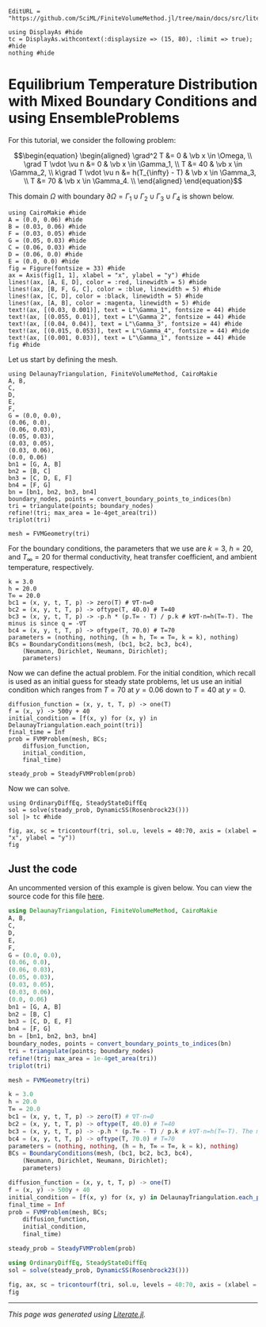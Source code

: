 ```@meta
EditURL = "https://github.com/SciML/FiniteVolumeMethod.jl/tree/main/docs/src/literate_tutorials/equilibrium_temperature_distribution_with_mixed_boundary_conditions_and_using_ensembleproblems.jl"
```

````@example equilibrium_temperature_distribution_with_mixed_boundary_conditions_and_using_ensembleproblems
using DisplayAs #hide
tc = DisplayAs.withcontext(:displaysize => (15, 80), :limit => true); #hide
nothing #hide
````

# Equilibrium Temperature Distribution with Mixed Boundary Conditions and using EnsembleProblems

For this tutorial, we consider the following problem:

```math
\begin{equation}
\begin{aligned}
\grad^2 T &= 0 & \vb x \in \Omega, \\
\grad T \vdot \vu n &= 0 & \vb x \in \Gamma_1, \\
T &= 40 & \vb x \in \Gamma_2, \\
k\grad T \vdot \vu n &= h(T_{\infty} - T) & \vb x \in \Gamma_3, \\
T &= 70 & \vb x \in \Gamma_4. \\
\end{aligned}
\end{equation}
```

This domain $\Omega$ with boundary $\partial\Omega=\Gamma_1\cup\Gamma_2\cup\Gamma_3\cup\Gamma_4$ is shown below.

````@example equilibrium_temperature_distribution_with_mixed_boundary_conditions_and_using_ensembleproblems
using CairoMakie #hide
A = (0.0, 0.06) #hide
B = (0.03, 0.06) #hide
F = (0.03, 0.05) #hide
G = (0.05, 0.03) #hide
C = (0.06, 0.03) #hide
D = (0.06, 0.0) #hide
E = (0.0, 0.0) #hide
fig = Figure(fontsize = 33) #hide
ax = Axis(fig[1, 1], xlabel = "x", ylabel = "y") #hide
lines!(ax, [A, E, D], color = :red, linewidth = 5) #hide
lines!(ax, [B, F, G, C], color = :blue, linewidth = 5) #hide
lines!(ax, [C, D], color = :black, linewidth = 5) #hide
lines!(ax, [A, B], color = :magenta, linewidth = 5) #hide
text!(ax, [(0.03, 0.001)], text = L"\Gamma_1", fontsize = 44) #hide
text!(ax, [(0.055, 0.01)], text = L"\Gamma_2", fontsize = 44) #hide
text!(ax, [(0.04, 0.04)], text = L"\Gamma_3", fontsize = 44) #hide
text!(ax, [(0.015, 0.053)], text = L"\Gamma_4", fontsize = 44) #hide
text!(ax, [(0.001, 0.03)], text = L"\Gamma_1", fontsize = 44) #hide
fig #hide
````

Let us start by defining the mesh.

````@example equilibrium_temperature_distribution_with_mixed_boundary_conditions_and_using_ensembleproblems
using DelaunayTriangulation, FiniteVolumeMethod, CairoMakie
A, B,
C,
D,
E,
F,
G = (0.0, 0.0),
(0.06, 0.0),
(0.06, 0.03),
(0.05, 0.03),
(0.03, 0.05),
(0.03, 0.06),
(0.0, 0.06)
bn1 = [G, A, B]
bn2 = [B, C]
bn3 = [C, D, E, F]
bn4 = [F, G]
bn = [bn1, bn2, bn3, bn4]
boundary_nodes, points = convert_boundary_points_to_indices(bn)
tri = triangulate(points; boundary_nodes)
refine!(tri; max_area = 1e-4get_area(tri))
triplot(tri)
````

````@example equilibrium_temperature_distribution_with_mixed_boundary_conditions_and_using_ensembleproblems
mesh = FVMGeometry(tri)
````

For the boundary conditions, the parameters that we use are
$k = 3$, $h = 20$, and $T_{\infty} = 20$ for thermal conductivity,
heat transfer coefficient, and ambient temperature, respectively.

````@example equilibrium_temperature_distribution_with_mixed_boundary_conditions_and_using_ensembleproblems
k = 3.0
h = 20.0
T∞ = 20.0
bc1 = (x, y, t, T, p) -> zero(T) # ∇T⋅n=0
bc2 = (x, y, t, T, p) -> oftype(T, 40.0) # T=40
bc3 = (x, y, t, T, p) -> -p.h * (p.T∞ - T) / p.k # k∇T⋅n=h(T∞-T). The minus is since q = -∇T
bc4 = (x, y, t, T, p) -> oftype(T, 70.0) # T=70
parameters = (nothing, nothing, (h = h, T∞ = T∞, k = k), nothing)
BCs = BoundaryConditions(mesh, (bc1, bc2, bc3, bc4),
    (Neumann, Dirichlet, Neumann, Dirichlet);
    parameters)
````

Now we can define the actual problem. For the initial condition,
which recall is used as an initial guess for steady state problems,
let us use an initial condition which ranges from $T=70$ at $y=0.06$
down to $T=40$ at $y=0$.

````@example equilibrium_temperature_distribution_with_mixed_boundary_conditions_and_using_ensembleproblems
diffusion_function = (x, y, t, T, p) -> one(T)
f = (x, y) -> 500y + 40
initial_condition = [f(x, y) for (x, y) in DelaunayTriangulation.each_point(tri)]
final_time = Inf
prob = FVMProblem(mesh, BCs;
    diffusion_function,
    initial_condition,
    final_time)
````

````@example equilibrium_temperature_distribution_with_mixed_boundary_conditions_and_using_ensembleproblems
steady_prob = SteadyFVMProblem(prob)
````

Now we can solve.

````@example equilibrium_temperature_distribution_with_mixed_boundary_conditions_and_using_ensembleproblems
using OrdinaryDiffEq, SteadyStateDiffEq
sol = solve(steady_prob, DynamicSS(Rosenbrock23()))
sol |> tc #hide
````

````@example equilibrium_temperature_distribution_with_mixed_boundary_conditions_and_using_ensembleproblems
fig, ax, sc = tricontourf(tri, sol.u, levels = 40:70, axis = (xlabel = "x", ylabel = "y"))
fig
````

## Just the code

An uncommented version of this example is given below.
You can view the source code for this file [here](https://github.com/SciML/FiniteVolumeMethod.jl/tree/main/docs/src/literate_tutorials/equilibrium_temperature_distribution_with_mixed_boundary_conditions_and_using_ensembleproblems.jl).

```julia
using DelaunayTriangulation, FiniteVolumeMethod, CairoMakie
A, B,
C,
D,
E,
F,
G = (0.0, 0.0),
(0.06, 0.0),
(0.06, 0.03),
(0.05, 0.03),
(0.03, 0.05),
(0.03, 0.06),
(0.0, 0.06)
bn1 = [G, A, B]
bn2 = [B, C]
bn3 = [C, D, E, F]
bn4 = [F, G]
bn = [bn1, bn2, bn3, bn4]
boundary_nodes, points = convert_boundary_points_to_indices(bn)
tri = triangulate(points; boundary_nodes)
refine!(tri; max_area = 1e-4get_area(tri))
triplot(tri)

mesh = FVMGeometry(tri)

k = 3.0
h = 20.0
T∞ = 20.0
bc1 = (x, y, t, T, p) -> zero(T) # ∇T⋅n=0
bc2 = (x, y, t, T, p) -> oftype(T, 40.0) # T=40
bc3 = (x, y, t, T, p) -> -p.h * (p.T∞ - T) / p.k # k∇T⋅n=h(T∞-T). The minus is since q = -∇T
bc4 = (x, y, t, T, p) -> oftype(T, 70.0) # T=70
parameters = (nothing, nothing, (h = h, T∞ = T∞, k = k), nothing)
BCs = BoundaryConditions(mesh, (bc1, bc2, bc3, bc4),
    (Neumann, Dirichlet, Neumann, Dirichlet);
    parameters)

diffusion_function = (x, y, t, T, p) -> one(T)
f = (x, y) -> 500y + 40
initial_condition = [f(x, y) for (x, y) in DelaunayTriangulation.each_point(tri)]
final_time = Inf
prob = FVMProblem(mesh, BCs;
    diffusion_function,
    initial_condition,
    final_time)

steady_prob = SteadyFVMProblem(prob)

using OrdinaryDiffEq, SteadyStateDiffEq
sol = solve(steady_prob, DynamicSS(Rosenbrock23()))

fig, ax, sc = tricontourf(tri, sol.u, levels = 40:70, axis = (xlabel = "x", ylabel = "y"))
fig
```

* * *

*This page was generated using [Literate.jl](https://github.com/fredrikekre/Literate.jl).*

